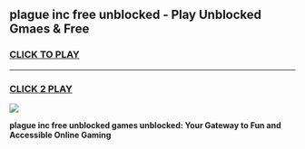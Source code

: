 
## plague inc free unblocked - Play Unblocked Gmaes & Free
<h3>
<a href="https://news.freeplayer.one?title=plague_inc_free_unblocked&ref=16F">CLICK TO PLAY</a></h3>
<hr>

<h3>
<a href="https://news.freeplayer.one?title=plague_inc_free_unblocked&ref=16F">CLICK 2 PLAY</a>
  
</h3>

<a href="https://news.freeplayer.one?title=plague_inc_free_unblocked&ref=16F/"><img src="https://clearcache.store/games.png"></a>


**plague inc free unblocked games unblocked: Your Gateway to Fun and Accessible Online Gaming**
